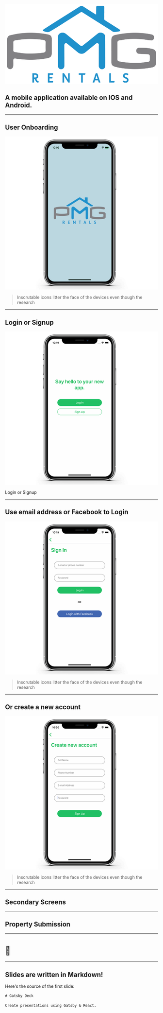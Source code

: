
![Logo](./logo.png)

## A mobile application available on IOS and Android.

---
## User Onboarding

![screen-1](./screen-1.png)

>Inscrutable icons litter the face of the devices even though the research

---
## Login or Signup

![screen-1](./screen-2.png)

Login or Signup

---
## Use email address or Facebook to Login

![screen-1](./screen-3.png)

>Inscrutable icons litter the face of the devices even though the research
---
## Or create a new account

![screen-1](./screen-4.png)

>Inscrutable icons litter the face of the devices even though the research

---
## Secondary Screens
---
## Property Submission
---

# 🤫

---

## Slides are written in Markdown!

Here's the source of the first slide:

    # Gatsby Deck

    Create presentations using Gatsby & React.
